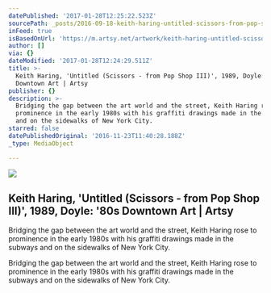 ```yaml
---
datePublished: '2017-01-28T12:25:22.523Z'
sourcePath: _posts/2016-09-18-keith-haring-untitled-scissors-from-pop-shop-iii-198.md
inFeed: true
isBasedOnUrl: 'https://m.artsy.net/artwork/keith-haring-untitled-scissors-from-pop-shop-iii'
author: []
via: {}
dateModified: '2017-01-28T12:24:29.511Z'
title: >-
  Keith Haring, 'Untitled (Scissors - from Pop Shop III)', 1989, Doyle: '80s
  Downtown Art | Artsy
publisher: {}
description: >-
  Bridging the gap between the art world and the street, Keith Haring rose to
  prominence in the early 1980s with his graffiti drawings made in the subways
  and on the sidewalks of New York City.
starred: false
datePublishedOriginal: '2016-11-23T11:40:28.188Z'
_type: MediaObject

---
```

<article style=""><img src="https://imgflo.herokuapp.com/graph/2b2431f8e7ba7b0/e5045dfbd1fb57435c557746f17d6940/noop.jpg?input=https%3A%2F%2Fd32dm0rphc51dk.cloudfront.net%2FOIiVchXNFgDyjd5LOld1mA%2Fnormalized.jpg" /><h1>Keith Haring, 'Untitled (Scissors - from Pop Shop III)', 1989, Doyle: '80s Downtown Art | Artsy</h1><p>Bridging the gap between the art world and the street, Keith Haring rose to prominence in the early 1980s with his graffiti drawings made in the subways and on the sidewalks of New York City.</p></article>

Bridging the gap between the art world and the street, Keith Haring rose to prominence in the early 1980s with his graffiti drawings made in the subways and on the sidewalks of New York City.